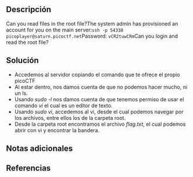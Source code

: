 ## Descripción
Can you read files in the root file?The system admin has provisioned an account for you on the main server:`ssh -p 54338 picoplayer@saturn.picoctf.net`Password: `vCR2tuwCRm`Can you login and read the root file?
## Solución
- Accedemos al servidor copiando el comando que te ofrece el propio picoCTF
- Al estar dentro, nos damos cuenta de que no podemos hacer mucho, ni un ls.
- Usando *sudo -l* nos damos cuenta de que tenemos permiso de usar el comando *vi* el cual es un editor de texto.
- Usando *sudo vi*, accedemos al vi, desde el cual podemos navegar por los archivos, entre ellos los de la carpeta root.
- Desde la carpeta root encontramos el archivo *flag.txt*, el cual podemos abrir con vi y encontrar la bandera.
## Notas adicionales
## Referencias